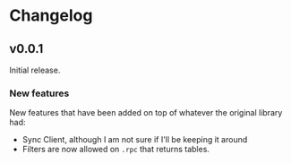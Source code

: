 # Changelog

## v0.0.1

Initial release.

### New features

New features that have been added on top of whatever the original library had:

- Sync Client, although I am not sure if I'll be keeping it around
- Filters are now allowed on `.rpc` that returns tables.
